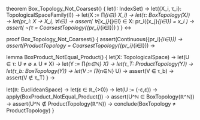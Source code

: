 theorem Box_Topology_Not_Coarsest() {
  let(I: IndexSet) →
  let({X_i, τ_i}: TopologicalSpaceFamily(I)) →
  let(X := ∏_{i∈I} X_i) →
  let(τ: BoxTopology(X)) →
  let(pr_i: X → X_i, ∀i∈I) →
  assert(
    ∀{x_j}_{j∈I} ∈ X: pr_i({x_j}_{j∈I}) = x_i
  ) →
  assert(
    ¬(τ = CoarsestTopology({pr_i}_{i∈I}))
  )
} ↔

proof Box_Topology_Not_Coarsest() {
  assert(Continuous({pr_i}_{i∈I})) →
  assert(ProductTopology = CoarsestTopology({pr_i}_{i∈I})) →
  
  lemma BoxProduct_NotEqual_Product() {
    let(X: TopologicalSpace) →
    let(U ∈ τ: U ≠ ∅ ∧ U ≠ X) →
    let(Y := ∏_{n∈ℕ} X) →
    let(τ_T: ProductTopology(Y)) →
    let(τ_b: BoxTopology(Y)) →
    let(V := ∏_{n∈ℕ} U) →
    assert(V ∈ τ_b) →
    assert(V ∉ τ_T)
  } →

  let(ℝ: EuclideanSpace) →
  let(ε ∈ ℝ_{>0}) →
  let(U := (-ε,ε)) →
  apply(BoxProduct_NotEqual_Product()) →
  assert(U^ℕ ∈ BoxTopology(ℝ^ℕ)) →
  assert(U^ℕ ∉ ProductTopology(ℝ^ℕ)) →
  conclude(BoxTopology ≠ ProductTopology)
}